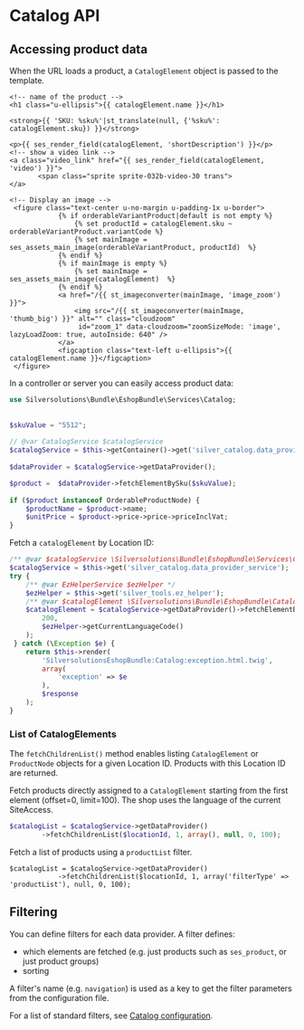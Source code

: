 # Catalog API

## Accessing product data

When the URL loads a product, a `CatalogElement` object is passed to the template.

``` html+twig
<!-- name of the product -->
<h1 class="u-ellipsis">{{ catalogElement.name }}</h1>
 
<strong>{{ 'SKU: %sku%'|st_translate(null, {'%sku%': catalogElement.sku}) }}</strong>

<p>{{ ses_render_field(catalogElement, 'shortDescription') }}</p>
<!-- show a video link -->
<a class="video_link" href="{{ ses_render_field(catalogElement, 'video') }}">
       <span class="sprite sprite-032b-video-30 trans">
</a>
 
<!-- Display an image -->
 <figure class="text-center u-no-margin u-padding-1x u-border">
            {% if orderableVariantProduct|default is not empty %}
                {% set productId = catalogElement.sku ~ orderableVariantProduct.variantCode %}
                {% set mainImage = ses_assets_main_image(orderableVariantProduct, productId)  %}
            {% endif %}
            {% if mainImage is empty %}
                {% set mainImage = ses_assets_main_image(catalogElement)  %}
            {% endif %}
            <a href="/{{ st_imageconverter(mainImage, 'image_zoom') }}">
                <img src="/{{ st_imageconverter(mainImage, 'thumb_big') }}" alt="" class="cloudzoom" 
                 id="zoom_1" data-cloudzoom="zoomSizeMode: 'image', lazyLoadZoom: true, autoInside: 640" />
            </a>
            <figcaption class="text-left u-ellipsis">{{ catalogElement.name }}</figcaption>
 </figure>
```

In a controller or server you can easily access product data:

``` php
use Silversolutions\Bundle\EshopBundle\Services\Catalog;
 
     
$skuValue = "5512";
 
// @var CatalogService $catalogService
$catalogService = $this->getContainer()->get('silver_catalog.data_provider_service');
 
$dataProvider = $catalogService->getDataProvider();

$product =  $dataProvider->fetchElementBySku($skuValue);
 
if ($product instanceof OrderableProductNode) {
    $productName = $product->name;
    $unitPrice = $product->price->price->priceInclVat;
}
```

Fetch a `catalogElement` by Location ID:

``` php
/** @var $catalogService \Silversolutions\Bundle\EshopBundle\Services\Catalog\CatalogDataProviderService */
$catalogService = $this->get('silver_catalog.data_provider_service');
try {
    /** @var EzHelperService $ezHelper */
    $ezHelper = $this->get('silver_tools.ez_helper');
    /** @var $catalogElement \Silversolutions\Bundle\EshopBundle\Catalog\CatalogElement */
    $catalogElement = $catalogService->getDataProvider()->fetchElementByIdentifier(
        200,
        $ezHelper->getCurrentLanguageCode()
    );
 } catch (\Exception $e) {
    return $this->render(
        'SilversolutionsEshopBundle:Catalog:exception.html.twig',
        array(
            'exception' => $e
        ),
        $response
    );
}
```

### List of CatalogElements

The `fetchChildrenList()` method enables listing `CatalogElement` or `ProductNode` objects for a given Location ID.
Products with this Location ID are returned.

Fetch products directly assigned to a `CatalogElement` starting from the first element (offset=0, limit=100).
The shop uses the language of the current SiteAccess.

``` php
$catalogList = $catalogService->getDataProvider()
        ->fetchChildrenList($locationId, 1, array(), null, 0, 100);
```

Fetch a list of products using a `productList` filter.

``` 
$catalogList = $catalogService->getDataProvider()
            ->fetchChildrenList($locationId, 1, array('filterType' => 'productList'), null, 0, 100);
```

## Filtering

You can define filters for each data provider. A filter defines:

- which elements are fetched (e.g. just products such as `ses_product`, or just product groups)
- sorting

A filter's name (e.g. `navigation`) is used as a key to get the filter parameters from the configuration file.

For a list of standard filters, see [Catalog configuration](../catalog_configuration.md).
